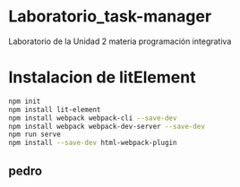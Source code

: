 # Laboratorio_task-manager
Laboratorio de la Unidad 2 materia programación integrativa 

# Instalacion de litElement 

```bash 
npm init
npm install lit-element
npm install webpack webpack-cli --save-dev
npm install webpack webpack-dev-server --save-dev
npm run serve
npm install --save-dev html-webpack-plugin
```

## pedro
